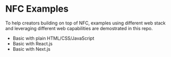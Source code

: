 # NFC Examples

To help creators building on top of NFC, examples using different web stack and
leveraging different web capabilities are demostrated in this repo.

* Basic with plain HTML/CSS/JavaScript
* Basic with React.js
* Basic with Next.js
